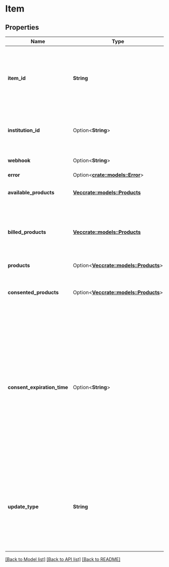 # Item

## Properties

Name | Type | Description | Notes
------------ | ------------- | ------------- | -------------
**item_id** | **String** | The Plaid Item ID. The `item_id` is always unique; linking the same account at the same institution twice will result in two Items with different `item_id` values. Like all Plaid identifiers, the `item_id` is case-sensitive. | 
**institution_id** | Option<**String**> | The Plaid Institution ID associated with the Item. Field is `null` for Items created via Same Day Micro-deposits. | [optional]
**webhook** | Option<**String**> | The URL registered to receive webhooks for the Item. | 
**error** | Option<[**crate::models::Error**](Error.md)> |  | 
**available_products** | [**Vec<crate::models::Products>**](Products.md) | A list of products available for the Item that have not yet been accessed. | 
**billed_products** | [**Vec<crate::models::Products>**](Products.md) | A list of products that have been billed for the Item. Note - `billed_products` is populated in all environments but only requests in Production are billed.  | 
**products** | Option<[**Vec<crate::models::Products>**](Products.md)> | A list of authorized products for the Item.  | [optional]
**consented_products** | Option<[**Vec<crate::models::Products>**](Products.md)> | Beta: A list of products that have gone through consent collection for the Item. Only present for those enabled in the beta.  | [optional]
**consent_expiration_time** | Option<**String**> | The RFC 3339 timestamp after which the consent provided by the end user will expire. Upon consent expiration, the item will enter the `ITEM_LOGIN_REQUIRED` error state. To circumvent the `ITEM_LOGIN_REQUIRED` error and maintain continuous consent, the end user can reauthenticate via Link’s update mode in advance of the consent expiration time.  Note - This is only relevant for certain OAuth-based institutions. For all other institutions, this field will be null.  | 
**update_type** | **String** | Indicates whether an Item requires user interaction to be updated, which can be the case for Items with some forms of two-factor authentication.  `background` - Item can be updated in the background  `user_present_required` - Item requires user interaction to be updated | 

[[Back to Model list]](../README.md#documentation-for-models) [[Back to API list]](../README.md#documentation-for-api-endpoints) [[Back to README]](../README.md)


